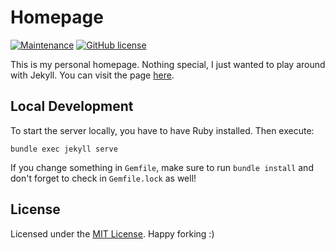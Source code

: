 # Homepage

[![Maintenance](https://img.shields.io/badge/Maintained%3F-yes-green.svg)](https://github.com/yannickkirschen/yannickkirschen.github.io/graphs/commit-activity)
[![GitHub license](https://img.shields.io/github/license/yannickkirschen/yannickkirschen.github.io.svg)](https://github.com/yannickkirschen/yannickkirschen.github.io/blob/master/LICENSE)

This is my personal homepage. Nothing special, I just wanted to play around
with Jekyll. You can visit the page [here](https://yannickkirschen.github.io).

## Local Development

To start the server locally, you have to have Ruby installed. Then execute:

```shell script
bundle exec jekyll serve
```

If you change something in `Gemfile`, make sure to run `bundle install` and
don't forget to check in `Gemfile.lock` as well!

## License

Licensed under the [MIT License](https://github.com/yannickkirschen/yannickkirschen.github.io/blob/master/LICENSE).
Happy forking :)
